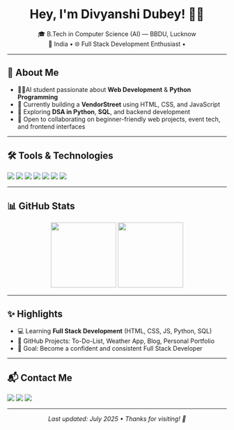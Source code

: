 <h1 align="center">Hey, I'm Divyanshi Dubey! 👩‍💻</h1>

<p align="center">
🎓 B.Tech in Computer Science (AI) — BBDU, Lucknow <br>
📍 India • 🌐 Full Stack Development Enthusiast • 
</p>

---

## 🧠 About Me

- 👩‍🎓AI student passionate about **Web Development** & **Python Programming**
- 🧱 Currently building a **VendorStreet** using HTML, CSS, and JavaScript
- 🔁 Exploring **DSA in Python**, **SQL**, and backend development
- 💬 Open to collaborating on beginner-friendly web projects, event tech, and frontend interfaces

---

## 🛠️ Tools & Technologies

<p>
  <img src="https://img.shields.io/badge/-HTML5-E34F26?style=flat&logo=html5&logoColor=white"/>
  <img src="https://img.shields.io/badge/-CSS3-1572B6?style=flat&logo=css3"/>
  <img src="https://img.shields.io/badge/-JavaScript-F7DF1E?style=flat&logo=javascript&logoColor=black"/>
  <img src="https://img.shields.io/badge/-Python-3776AB?style=flat&logo=python&logoColor=white"/>
  <img src="https://img.shields.io/badge/-Git-F05032?style=flat&logo=git&logoColor=white"/>
  <img src="https://img.shields.io/badge/-GitHub-181717?style=flat&logo=github"/>
  <img src="https://img.shields.io/badge/-VSCode-007ACC?style=flat&logo=visual-studio-code"/>
</p>

---

## 📊 GitHub Stats

<p align="center">
  <img src="https://github-readme-stats.vercel.app/api?username=DivyanshiDubey&show_icons=true&theme=radical" height="150"/>
  <img src="https://github-readme-stats.vercel.app/api/top-langs/?username=DivyanshiDubey&layout=compact&theme=radical" height="150"/>
</p>

---

## ✨ Highlights

- 💻 Learning **Full Stack Development** (HTML, CSS, JS, Python, SQL)
- 🔗 GitHub Projects: To-Do-List, Weather App, Blog, Personal Portfolio 
- 🎯 Goal: Become a confident and consistent Full Stack Developer

---

## 📬 Contact Me

<p>
  <a href="mailto:ddivyanshi218@gmail.com"><img src="https://img.shields.io/badge/Email-ddivyanshi218@gmail.com-red?style=for-the-badge&logo=gmail&logoColor=white" /></a>
  <a href="https://www.linkedin.com/in/divyanshi-dubey-407274253"><img src="https://img.shields.io/badge/LinkedIn-Connect-blue?style=for-the-badge&logo=linkedin" /></a>
  <a href="https://github.com/DivyanshiDubey"><img src="https://img.shields.io/badge/GitHub-Profile-black?style=for-the-badge&logo=github" /></a>
</p>

---

<p align="center"><i>Last updated: July 2025 • Thanks for visiting! 🌻</i></p>



